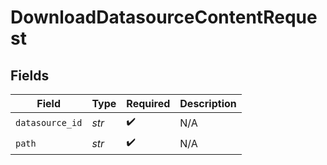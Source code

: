 # DownloadDatasourceContentRequest


## Fields

| Field              | Type               | Required           | Description        |
| ------------------ | ------------------ | ------------------ | ------------------ |
| `datasource_id`    | *str*              | :heavy_check_mark: | N/A                |
| `path`             | *str*              | :heavy_check_mark: | N/A                |